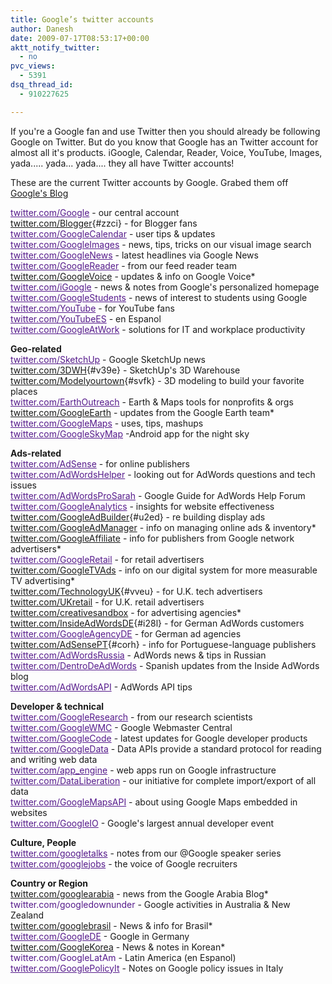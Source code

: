 ```yaml
---
title: Google’s twitter accounts
author: Danesh
date: 2009-07-17T08:53:17+00:00
aktt_notify_twitter:
  - no
pvc_views:
  - 5391
dsq_thread_id:
  - 910227625

---
```

If you're a Google fan and use Twitter then you should already be following Google on Twitter. But do you know that Google has an Twitter account for almost all it's products. iGoogle, Calendar, Reader, Voice, YouTube, Images, yada..... yada... yada.... they all have Twitter accounts!

These are the current Twitter accounts by Google. Grabed them off [Google's Blog][1]

<a id="ya_." style="color: #551a8b;" title="twitter.com/google" href="http://twitter.com/google">twitter.com/Google</a> - our central account  
[twitter.com/Blogger][2]{#zzci} - for Blogger fans  
<a id="cebx" style="color: #551a8b;" title="twitter.com/googlecalendar" href="http://twitter.com/googlecalendar">twitter.com/GoogleCalendar</a> - user tips & updates  
<a id="jgv4" style="color: #551a8b;" title="twitter.com/googleimages" href="http://twitter.com/googleimages">twitter.com/GoogleImages</a> - news, tips, tricks on our visual image search  
<a id="dx8y" style="color: #551a8b;" title="twitter.com/googlenews" href="http://twitter.com/googlenews">twitter.com/GoogleNews</a> - latest headlines via Google News  
<a id="srkj" style="color: #551a8b;" title="twitter.com/googlereader" href="http://twitter.com/googlereader">twitter.com/GoogleReader</a> - from our feed reader team  
[twitter.com/GoogleVoice][3] - updates & info on Google Voice*  
<a id="yrpe" style="color: #551a8b;" title="twitter.com/igoogle" href="http://twitter.com/igoogle">twitter.com/iGoogle</a> - news & notes from Google's personalized homepage  
<a id="p2-e" style="color: #551a8b;" title="twitter.com/googlestudents" href="http://twitter.com/googlestudents">twitter.com/GoogleStudents</a> - news of interest to students using Google  
<a id="ws9i" style="color: #551a8b;" title="twitter.com/youtube" href="http://twitter.com/youtube">twitter.com/YouTube</a> - for YouTube fans  
<a id="ys7n" style="color: #551a8b;" title="twitter.com/youtubees" href="http://twitter.com/youtubees">twitter.com/YouTubeES</a> - en Espanol  
<a id="ka28" style="color: #551a8b;" title="twitter.com/googleatwork" href="http://twitter.com/googleatwork">twitter.com/GoogleAtWork</a> - solutions for IT and workplace productivity

**Geo-related**  
<a id="ev4w" style="color: #551a8b;" title="twitter.com/sketchup" href="http://twitter.com/sketchup">twitter.com/SketchUp</a> - Google SketchUp news  
[twitter.com/3DWH][4]{#v39e} - SketchUp's 3D Warehouse  
[twitter.com/Modelyourtown][5]{#svfk} - 3D modeling to build your favorite places  
<a id="rob0" style="color: #551a8b;" title="twitter.com/earthoutreach" href="http://twitter.com/earthoutreach">twitter.com/EarthOutreach</a> - Earth & Maps tools for nonprofits & orgs  
[twitter.com/GoogleEarth][6] - updates from the Google Earth team*  
<a id="e_26" style="color: #551a8b;" title="twitter.com/googlemaps" href="http://twitter.com/googlemaps">twitter.com/GoogleMaps</a> - uses, tips, mashups  
<a id="jvc4" style="color: #551a8b;" title="twitter.com/googleskymap" href="http://twitter.com/googleskymap">twitter.com/GoogleSkyMap</a> -Android app for the night sky

**Ads-related**  
<a id="vkfz" style="color: #551a8b;" title="twitter.com/adsense" href="http://twitter.com/adsense">twitter.com/AdSense</a> - for online publishers  
<a id="em16" style="color: #551a8b;" title="twitter.com/adwordshelper" href="http://twitter.com/adwordshelper">twitter.com/AdWordsHelper</a> - looking out for AdWords questions and tech issues  
<a id="zxgn" style="color: #551a8b;" title="twitter.com/adwordsprosarah" href="http://twitter.com/adwordsprosarah">twitter.com/AdWordsProSarah</a> - Google Guide for AdWords Help Forum  
<a id="q1l4" style="color: #551a8b;" title="twitter.com/googleanalytics" href="http://twitter.com/googleanalytics">twitter.com/GoogleAnalytics</a> - insights for website effectiveness  
[twitter.com/GoogleAdBuilder][7]{#u2ed} - re building display ads  
[twitter.com/GoogleAdManager][8] - info on managing online ads & inventory*  
[twitter.com/GoogleAffiliate][9] - info for publishers from Google network advertisers*  
<a id="de40" style="color: #551a8b;" title="twitter.com/googleretail" href="http://twitter.com/googleretail">twitter.com/GoogleRetail</a> - for retail advertisers  
[twitter.com/GoogleTVAds][10] - info on our digital system for more measurable TV advertising*  
[twitter.com/TechnologyUK][11]{#vveu} - for U.K. tech advertisers  
[twitter.com/UKretail][12] - for U.K. retail advertisers  
[twitter.com/creativesandbox][13] - for advertising agencies*  
[twitter.com/InsideAdWordsDE][14]{#i28l} - for German AdWords customers  
<a id="e6y6" style="color: #551a8b;" title="twitter.com/googleagencyde" href="http://twitter.com/googleagencyde">twitter.com/GoogleAgencyDE</a> - for German ad agencies  
[twitter.com/AdSensePT][15]{#corh} - info for Portuguese-language publishers  
<a id="tjdu" style="color: #551a8b;" title="twitter.com/AdWordsRussi" href="http://twitter.com/AdWordsRussia">twitter.com/AdWordsRussia</a> - AdWords news & tips in Russian  
<a id="mpex" style="color: #551a8b;" title="twitter.com/dentrodeadwords" href="http://twitter.com/dentrodeadwords">twitter.com/DentroDeAdWords</a> - Spanish updates from the Inside AdWords blog  
<a id="gd51" style="color: #551a8b;" title="twitter.com/adwordsapi" href="http://twitter.com/adwordsapi">twitter.com/AdWordsAPI</a> - AdWords API tips

**Developer & technical**  
<a id="muon" style="color: #551a8b;" title="twitter.com/googleresearch" href="http://twitter.com/googleresearch">twitter.com/GoogleResearch</a> - from our research scientists  
<a id="lgz1" style="color: #551a8b;" title="twitter.com/googlewmc" href="http://twitter.com/googlewmc">twitter.com/GoogleWMC</a> - Google Webmaster Central  
<a id="hx.l" style="color: #551a8b;" title="twitter.com/googlecode" href="http://twitter.com/googlecode">twitter.com/GoogleCode</a> - latest updates for Google developer products  
<a id="cqnc" style="color: #551a8b;" title="twitter.com/googledata" href="http://twitter.com/googledata">twitter.com/GoogleData</a> - Data APIs provide a standard protocol for reading and writing web data  
<a id="fos3" style="color: #551a8b;" title="twitter.com/app_engine" href="http://twitter.com/app_engine">twitter.com/app_engine</a> - web apps run on Google infrastructure  
<a id="j5-t" style="color: #551a8b;" title="twitter.com/dataliberation" href="http://twitter.com/dataliberation">twitter.com/DataLiberation</a> - our initiative for complete import/export of all data  
<a id="kt95" style="color: #551a8b;" title="twitter.com/googlemapsapi" href="http://twitter.com/googlemapsapi">twitter.com/GoogleMapsAPI</a> - about using Google Maps embedded in websites  
<a id="gdvw" style="color: #551a8b;" title="twitter.com/googleio" href="http://twitter.com/googleio">twitter.com/GoogleIO</a> - Google's largest annual developer event

**Culture, People**  
<a id="stnc" style="color: #551a8b;" title="twitter.com/googletalks" href="http://twitter.com/googletalks">twitter.com/googletalks</a> - notes from our @Google speaker series  
<a id="ae_y" style="color: #551a8b;" title="twitter.com/googlejobs" href="http://twitter.com/googlejobs">twitter.com/googlejobs</a> - the voice of Google recruiters

**Country or Region**  
[twitter.com/googlearabia][16] - news from the Google Arabia Blog*<a id="wcfi" style="color: #551a8b; text-decoration: none;" title="twitter.com/googledownunder" href="http://twitter.com/googledownunder"><br /> twitter.com/googledownunder</a> - Google activities in Australia & New Zealand[  
twitter.com/googlebrasil][17] - News & info for Brasil*<a id="j-j2" style="color: #551a8b;" title="twitter.com/GoogleDE" href="http://twitter.com/googlede"><br /> twitter.com/GoogleDE</a> - Google in Germany[  
twitter.com/GoogleKorea][18] - News & notes in Korean*<a id="fqni" style="color: #551a8b; text-decoration: none;" title="twitter.com/GoogleLatAm" href="http://twitter.com/googlelatam"><br /> twitter.com/GoogleLatAm</a> - Latin America (en Espanol)<a id="hdma" style="color: #551a8b;" title="twitter.com/GooglePolicyIt" href="http://twitter.com/googlepolicyit"><br /> twitter.com/GooglePolicyIt</a> - Notes on Google policy issues in Italy

 [1]: http://googleblog.blogspot.com/2009/07/google-accounts-on-twitter.html
 [2]: http://twitter.com/blogger "twitter.com/blogger"
 [3]: http://twitter.com/GoogleVoice
 [4]: http://twitter.com/3DWH "twitter.com/3DWH"
 [5]: http://twitter.com/modelyourtown "twitter.com/modelyourtown"
 [6]: http://twitter.com/GoogleEarth
 [7]: http://twitter.com/googleadbuilder "twitter.com/googleadbuilder"
 [8]: http://twitter.com/GoogleAdManager
 [9]: http://twitter.com/GoogleAffiliate
 [10]: http://twitter.com/GoogleTVAds
 [11]: http://twitter.com/technologyuk "twitter.com/technologyUK"
 [12]: http://twitter.com/UKRetail
 [13]: http://twitter.com/creativesandbox
 [14]: http://twitter.com/insideadwordsde "twitter.com/insideadwordsde"
 [15]: http://twitter.com/AdSensePT "twitter.com/AdSensePT"
 [16]: http://twitter.com/googlearabia
 [17]: http://twitter.com/googlebrasil
 [18]: http://twitter.com/googlekorea